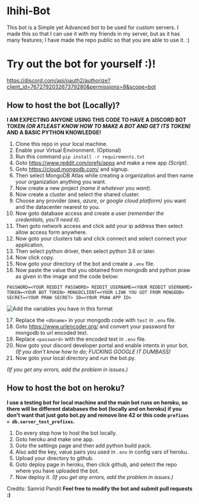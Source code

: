 # Ihihi-Bot

This bot is a Simple yet Advanced bot to be used for custom servers. I made this so that I can use it with my friends in my server, but as it has many features; I have made the repo public so that you are able to use it. :)

# Try out the bot for yourself :)!
https://discord.com/api/oauth2/authorize?client_id=767279203267379280&permissions=8&scope=bot

## How to host the bot (Locally)?
**I AM EXPECTING ANYONE USING THIS CODE TO HAVE A DISCORD BOT TOKEN *(OR ATLEAST KNOW HOW TO MAKE A BOT AND GET ITS TOKEN)* AND A BASIC PYTHON KNOWLEDGE!**
1. Clone this repo in your local machine.
2. Enable your Virtual Environment. (Optional)
3. Run this command `pip install -r requirements.txt` 
4. Goto https://www.reddit.com/prefs/apps and make a new app *(Script)*.
5. Goto https://cloud.mongodb.com/ and signup.
6. Then select MongoDB Atlas while creating a organization and then name your organization anything you want.
7. Now create a new project *(name it whatever you want)*.
8. Now create a cluster and select the shared cluster.
9. Choose any provider *(aws, azure, or google cloud platform)* you want and the datacenter nearest to you.
10. Now goto database access and create a user *(remember the credentials, you'll need it)*.
11. Then goto network access and click add your ip address then select allow access form anywhere.
12. Now goto your clusters tab and click connect and select connect your application.
13. Then select python driver, then select python 3.6 or later.
14. Now click copy.
15. Now goto your directory of the bot and create a `.env` file.
16. Now paste the value that you obtained from mongodb and python praw as given in the image and the code below:

``PASSWORD=<YOUR REDDIT PASSWORD>
REDDIT_USERNAME=<YOUR REDDIT USERNAME>
TOKEN=<YOUR BOT TOKEN>
MONGOCLIENT=<YOUR LINK YOU GOT FROM MONGODB>
SECRET=<YOUR PRAW SECRET>
ID=<YOUR PRAW APP ID>``

![Add the variables you have in this format](https://i.ibb.co/SR9QvFR/env.png)

17. Replace the `<dbname>` in your mongodb code with `test` in `.env` file.
18. Goto https://www.urlencoder.org/ and convert your password for mongodb to url encoded text.
19. Replace `<password>` with the encoded text in `.env` file.
10. Now goto your discord developer portal and enable intents in your bot. *(If you don't know how to do; FUCKING GOOGLE IT DUMBASS)*
11. Now goto your local directory and run the bot.py.

*(If you get any errors, add the problem in issues.)*

## How to host the bot on heroku?
**I use a testing bot for local machine and the main bot runs on heroku, so there will be different databases the bot (locally and on heroku) if you don't want that just goto bot.py and remove line 42 or this code `prefixes = db.server_test_prefixes`.**
1. Do every step how to host the bot locally.
2. Goto heroku and make one app.
3. Goto the settings page and then add python build pack.
4. Also add the key, value pairs you used in `.env` in config vars of heroku.
5. Upload your directory to github.
6. Goto deploy page in heroku, then click github, and select the repo where you have uploaded the bot.
7. Now deploy it.
*(If you get any errors, add the problem in issues.)*

Credits: Samrid Pandit
**Feel free to modify the bot and submit pull requests :)**
